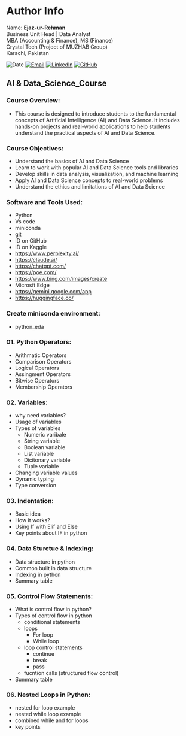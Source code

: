 # Author Info
Name: **Ejaz-ur-Rehman**\
Business Unit Head | Data Analyst\
MBA (Accounting & Finance), MS (Finance)\
Crystal Tech (Project of MUZHAB Group)\
Karachi, Pakistan

![Date](https://img.shields.io/badge/Date-23--Aug--2025-green?logo=google-calendar)
[![Email](https://img.shields.io/badge/Email-ijazfinance%40gmail.com-blue?logo=gmail)](mailto:ijazfinance@gmail.com)
[![LinkedIn](https://img.shields.io/badge/LinkedIn-Ejaz--ur--Rehman-blue?logo=linkedin)](https://www.linkedin.com/in/ejaz-ur-rehman/)
[![GitHub](https://img.shields.io/badge/GitHub-ejazurrehman-black?logo=github)](https://github.com/ejazurrehman)

## AI & Data_Science_Course

### Course Overview:
- This course is designed to introduce students to the fundamental concepts of Artificial Intelligence (AI) and Data Science. It includes hands-on projects and real-world applications to help students understand the practical aspects of AI and Data Science.

### Course Objectives:
- Understand the basics of AI and Data Science
- Learn to work with popular AI and Data Science tools and libraries 
- Develop skills in data analysis, visualization, and machine learning
- Apply AI and Data Science concepts to real-world problems
- Understand the ethics and limitations of AI and Data Science

### Software and Tools Used:
- Python
- Vs code
- miniconda
- git
- ID on GitHub
- ID on Kaggle
- https://www.perplexity.ai/
- https://claude.ai/
- https://chatgpt.com/
- https://poe.com/
- https://www.bing.com/images/create
- Microsft Edge
- https://gemini.google.com/app
- https://huggingface.co/

### Create miniconda environment:
- python_eda

### 01. Python Operators:
   - Arithmatic Operators
   - Comparison Operators
   - Logical Operators
   - Assingment Operators
   - Bitwise Operators
   - Membership Operators

### 02. Variables:
   - why need variables?
   - Usage of variables
   - Types of variables
     - Numeric varibale
     - String variable
     - Boolean variable
     - List variable
     - Dicitonary variable
     - Tuple variable
   - Changing variable values
   - Dynamic typing
   - Type conversion

### 03. Indentation:
   - Basic idea
   - How it works?
   - Using If with Elif and Else
   - Key points about IF in python
     
### 04. Data Sturctue & Indexing:
   - Data structure in python
   - Common built in data structure
   - Indexing in python
   - Summary table

### 05. Control Flow Statements:
   - What is control flow in python?
   - Types of control flow in python
     - conditional statements
     - loops
       - For loop
       - While loop
      - loop control statements
        - continue
        - break
        - pass
      - fucntion calls (structured flow control)
   - Summary table
    
### 06. Nested Loops in Python:
   - nested for loop example
   - nested while loop example
   - combined while and for loops
   - key points
